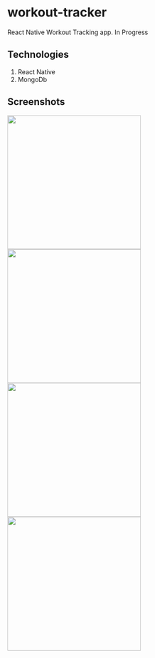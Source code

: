 # workout-tracker
React Native Workout Tracking app. In Progress

## Technologies
1. React Native
2. MongoDb





## Screenshots


<p float="left">
<img src="https://user-images.githubusercontent.com/60319236/210497514-349bc20a-bc70-4572-a093-8b342afe4826.png" width="300">
<img src="https://user-images.githubusercontent.com/60319236/210497700-6deb5bd2-f512-488e-b929-6d57082a1d4a.png" width="300">
<img src="https://user-images.githubusercontent.com/60319236/210497137-3514ca59-583b-4b10-8509-1552b004a40b.png" width="300">
<img src="https://user-images.githubusercontent.com/60319236/210497609-d8bad846-4daa-4014-8641-7c0f8b22930d.png" width="300">

</p>
